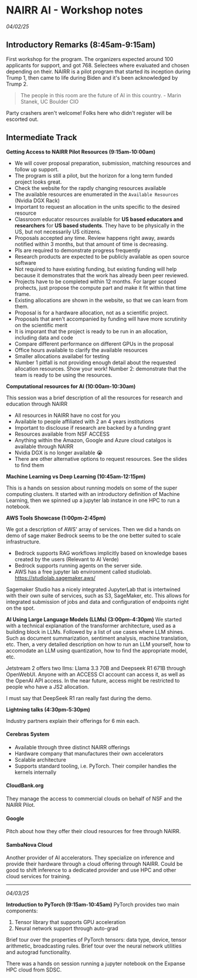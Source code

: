 # NAIRR AI - Workshop notes

_04/02/25_
## Introductory Remarks (8:45am-9:15am)

First workshop for the program. The organizers expected around 100 applicants for support, and got 768. Selectees where evaluated and chosen depending on their.
NAIRR is a pilot program that started its inception during Trump 1, then came to life during Biden and it's been acknowledged by Trump 2.

> The people in this room are the future of AI in this country. - Marin Stanek, UC Boulder CIO

Party crashers aren't welcome! Folks here who didn't register will be escorted out.

## Intermediate Track

__Getting Access to NAIRR Pilot Resources (9:15am-10:00am)__ 

- We will cover proposal preparation, submission, matching resources and follow up support.
- The program is still a pilot, but the horizon for a long term funded project looks great.
- Check the website for the rapdly changing resources available
- The available resources are enumerated in the `Available Resources` (Nvidia DGX Rack)
- Important to request an allocation in the units specific to the desired resource
- Classroom educator resources available for __US based educators and researchers__ for __US based students__. They have to be physically in the US, but not necessarily US citizens.
- Proposals accepted any time. Review happens right away, awards notified within 3 months, but that amount of time is decreasing.
- PIs are required to demonstrate progress frequently
- Research products are expected to be publicly available as open source software
- Not required to have existing funding, but existing funding will help because it demonstrates that the work has already been peer reviewed.
- Projects have to be completed within 12 months. For larger scoped prohects, just propose the compute part and make it fit within that time frame.
- Existing allocations are shown in the website, so that we can learn from them.
- Proposal is for a hardware allocation, not as a scientific project.
- Proposals that aren't accompanied by funding will have more scrutinity on the scientific merit
- It is imporant that the project is ready to be run in an allocation, including data and code
- Compare different performance on different GPUs in the proposal
- Office hours available to clarify the available resources
- Smaller allocations availabel for testing
- Number 1 pitfall is not providing enough detail about the requested allocation resources. Show your work! Number 2: demonstrate that the team is ready to be using the resources.

__Computational resources for AI (10:00am-10:30am)__

This session was a brief description of all the resources for research and education through NAIRR

- All resources in NAIRR have no cost for you
- Available to people affiliated with 2 an 4 years institutions
- Important to disclouse if research are backed by a funding grant
- Resources available from NSF ACCESS
- Anything within the Amazon, Google and Azure cloud catalgos is available through NAIRR
- Nvidia DGX is no longer available 😭
- There are other alternative options to request resources. See the slides to find them

__Machine Learning vs Deep Learning (10:45am-12:15pm)__

This is a hands on session about running models on some of the super computing clusters. It started with an introductory definition of Machine Learning, then we spinned up a jupyter lab instance in one HPC to run a notebook.

__AWS Tools Showcase (1:00pm-2:45pm)__

We got a description of AWS' array of services. Then we did a hands on demo of sage maker
Bedrock seems to be the one better suited to scale infrastructure.
- Bedrock supports RAG workflows implicitly based on knowledge bases created by the users (Relevant to AI Verde)
- Bedrock supports running agents on the server side.
- AWS has a free jupyter lab environment called studiolab. https://studiolab.sagemaker.aws/

Sagemaker Studio has a nicely integrated JupyterLab that is intertwined with their own suite of services, such as S3, SageMaker, etc. This allows for integrated submission of jobs and data and configuration of endpoints right on the spot.

__AI Using Large Language Models (LLMs) (3:00pm-4:30pm)__
We started with a technical explanation of the transformer architecture, used as a building block in LLMs.
Followed by a list of use cases where LLM shines. Such as document summarization, sentiment analysis, machine translation, etc.
Then, a very detailed description on how to run an LLM yourself, how to accomodate an LLM using quantization, how to find the appropriate model, etc.

Jetstream 2 offers two llms: Llama 3.3 70B and Deepseek R1 671B through OpenWebUI. Anyone with an ACCESS CI account can access it, as well as the OpenAI API access. In the near future, access might be restricted to people who have a JS2 allocation.

I must say that DeepSeek R1 ran really fast during the demo.

__Lightning talks (4:30pm-5:30pm)__

Industry partners explain their offerings for 6 min each.

#### Cerebras System
- Available through three distinct NAIRR offerings
- Hardware company that manufactures their own accelerators
- Scalable architecture
- Supports standard tooling, i.e. PyTorch. Their compiler handles the kernels internally

#### CloudBank.org

They manage the access to commercial clouds on behalf of NSF and the NAIRR Pilot.

#### Google

Pitch about how they offer their cloud resources for free through NAIRR.

#### SambaNova Cloud

Another provider of AI accelerators. They specialize on inference and provide their hardware through a cloud offering through NAIRR. Could be good to shift inference to a dedicated provider and use HPC and other cloud services for training.

---
_04/03/25_

__Introduction to PyTorch (9:15am-10:45am)__
PyTorch provides two main components:
1. Tensor library that supports GPU acceleration
2. Neural network support through auto-grad

Brief tour over the properties of PyTorch tensors: data type, device, tensor arithmetic, broadcasting rules.
Brief tour over the neural network utilities and autograd functionality.

There was a hands on session running a jupyter notebook on the Expanse HPC cloud from SDSC.
